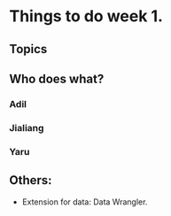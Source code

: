 # Things to do week 1.

## Topics 

## Who does what?

### Adil

### Jialiang

### Yaru



## Others:
- Extension for data: Data Wrangler.